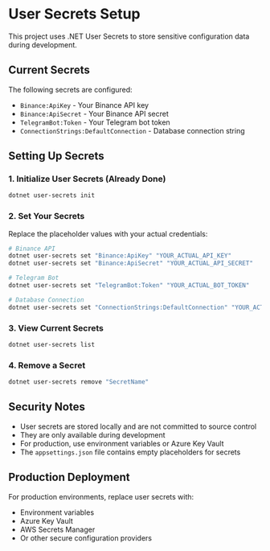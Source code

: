 # User Secrets Setup

This project uses .NET User Secrets to store sensitive configuration data during development.

## Current Secrets

The following secrets are configured:

- `Binance:ApiKey` - Your Binance API key
- `Binance:ApiSecret` - Your Binance API secret
- `TelegramBot:Token` - Your Telegram bot token
- `ConnectionStrings:DefaultConnection` - Database connection string

## Setting Up Secrets

### 1. Initialize User Secrets (Already Done)
```bash
dotnet user-secrets init
```

### 2. Set Your Secrets
Replace the placeholder values with your actual credentials:

```bash
# Binance API
dotnet user-secrets set "Binance:ApiKey" "YOUR_ACTUAL_API_KEY"
dotnet user-secrets set "Binance:ApiSecret" "YOUR_ACTUAL_API_SECRET"

# Telegram Bot
dotnet user-secrets set "TelegramBot:Token" "YOUR_ACTUAL_BOT_TOKEN"

# Database Connection
dotnet user-secrets set "ConnectionStrings:DefaultConnection" "YOUR_ACTUAL_CONNECTION_STRING"
```

### 3. View Current Secrets
```bash
dotnet user-secrets list
```

### 4. Remove a Secret
```bash
dotnet user-secrets remove "SecretName"
```

## Security Notes

- User secrets are stored locally and are not committed to source control
- They are only available during development
- For production, use environment variables or Azure Key Vault
- The `appsettings.json` file contains empty placeholders for secrets

## Production Deployment

For production environments, replace user secrets with:
- Environment variables
- Azure Key Vault
- AWS Secrets Manager
- Or other secure configuration providers 